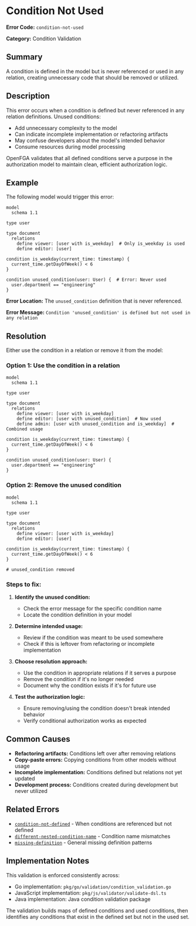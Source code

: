 # Condition Not Used

**Error Code:** `condition-not-used`

**Category:** Condition Validation

## Summary

A condition is defined in the model but is never referenced or used in any relation, creating unnecessary code that should be removed or utilized.

## Description

This error occurs when a condition is defined but never referenced in any relation definitions. Unused conditions:
- Add unnecessary complexity to the model
- Can indicate incomplete implementation or refactoring artifacts
- May confuse developers about the model's intended behavior
- Consume resources during model processing

OpenFGA validates that all defined conditions serve a purpose in the authorization model to maintain clean, efficient authorization logic.

## Example

The following model would trigger this error:

```
model
  schema 1.1

type user

type document
  relations
    define viewer: [user with is_weekday]  # Only is_weekday is used
    define editor: [user]

condition is_weekday(current_time: timestamp) {
  current_time.getDayOfWeek() < 6
}

condition unused_condition(user: User) {  # Error: Never used
  user.department == "engineering"
}
```

**Error Location:** The `unused_condition` definition that is never referenced.

**Error Message:** `Condition 'unused_condition' is defined but not used in any relation`

## Resolution

Either use the condition in a relation or remove it from the model:

### Option 1: Use the condition in a relation

```
model
  schema 1.1

type user

type document
  relations
    define viewer: [user with is_weekday]
    define editor: [user with unused_condition]  # Now used
    define admin: [user with unused_condition and is_weekday]  # Combined usage

condition is_weekday(current_time: timestamp) {
  current_time.getDayOfWeek() < 6
}

condition unused_condition(user: User) {
  user.department == "engineering"
}
```

### Option 2: Remove the unused condition

```
model
  schema 1.1

type user

type document
  relations
    define viewer: [user with is_weekday]
    define editor: [user]

condition is_weekday(current_time: timestamp) {
  current_time.getDayOfWeek() < 6
}

# unused_condition removed
```

### Steps to fix:

1. **Identify the unused condition:**
   - Check the error message for the specific condition name
   - Locate the condition definition in your model

2. **Determine intended usage:**
   - Review if the condition was meant to be used somewhere
   - Check if this is leftover from refactoring or incomplete implementation

3. **Choose resolution approach:**
   - Use the condition in appropriate relations if it serves a purpose
   - Remove the condition if it's no longer needed
   - Document why the condition exists if it's for future use

4. **Test the authorization logic:**
   - Ensure removing/using the condition doesn't break intended behavior
   - Verify conditional authorization works as expected

## Common Causes

- **Refactoring artifacts:** Conditions left over after removing relations
- **Copy-paste errors:** Copying conditions from other models without usage
- **Incomplete implementation:** Conditions defined but relations not yet updated
- **Development process:** Conditions created during development but never utilized

## Related Errors

- [`condition-not-defined`](./condition-not-defined.md) - When conditions are referenced but not defined
- [`different-nested-condition-name`](./different-nested-condition-name.md) - Condition name mismatches
- [`missing-definition`](./missing-definition.md) - General missing definition patterns

## Implementation Notes

This validation is enforced consistently across:
- Go implementation: `pkg/go/validation/condition_validation.go`
- JavaScript implementation: `pkg/js/validator/validate-dsl.ts`
- Java implementation: Java condition validation package

The validation builds maps of defined conditions and used conditions, then identifies any conditions that exist in the defined set but not in the used set.
